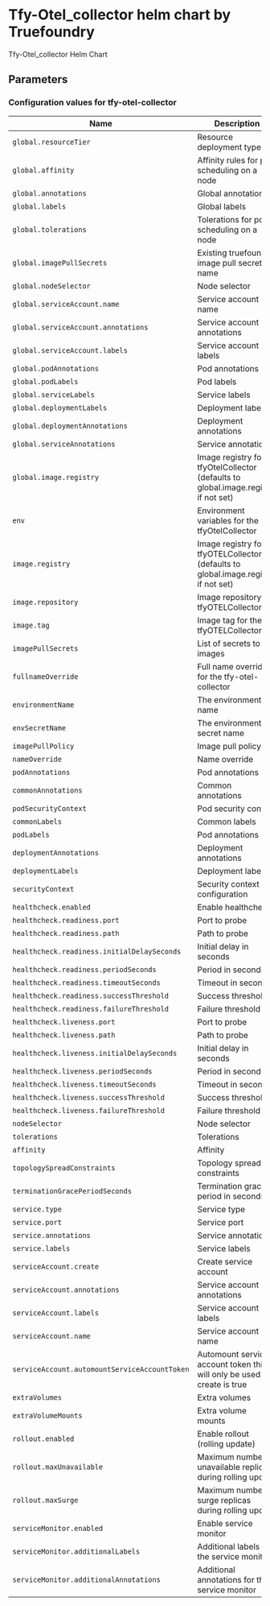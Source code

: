 # Tfy-Otel_collector helm chart by Truefoundry

Tfy-Otel_collector Helm Chart 

## Parameters

### Configuration values for tfy-otel-collector

| Name                                          | Description                                                                        | Value                                      |
| --------------------------------------------- | ---------------------------------------------------------------------------------- | ------------------------------------------ |
| `global.resourceTier`                         | Resource deployment type                                                           | `""`                                       |
| `global.affinity`                             | Affinity rules for pod scheduling on a node                                        | `{}`                                       |
| `global.annotations`                          | Global annotations                                                                 | `{}`                                       |
| `global.labels`                               | Global labels                                                                      | `{}`                                       |
| `global.tolerations`                          | Tolerations for pod scheduling on a node                                           | `[]`                                       |
| `global.imagePullSecrets`                     | Existing truefoundry image pull secret name                                        | `[]`                                       |
| `global.nodeSelector`                         | Node selector                                                                      | `{}`                                       |
| `global.serviceAccount.name`                  | Service account name                                                               | `truefoundry`                              |
| `global.serviceAccount.annotations`           | Service account annotations                                                        | `{}`                                       |
| `global.serviceAccount.labels`                | Service account labels                                                             | `{}`                                       |
| `global.podAnnotations`                       | Pod annotations                                                                    | `{}`                                       |
| `global.podLabels`                            | Pod labels                                                                         | `{}`                                       |
| `global.serviceLabels`                        | Service labels                                                                     | `{}`                                       |
| `global.deploymentLabels`                     | Deployment labels                                                                  | `{}`                                       |
| `global.deploymentAnnotations`                | Deployment annotations                                                             | `{}`                                       |
| `global.serviceAnnotations`                   | Service annotations                                                                | `{}`                                       |
| `global.image.registry`                       | Image registry for tfyOtelCollector (defaults to global.image.registry if not set) | `tfy.jfrog.io`                             |
| `env`                                         | Environment variables for the tfyOtelCollector                                     | `{}`                                       |
| `image.registry`                              | Image registry for tfyOTELCollector (defaults to global.image.registry if not set) | `""`                                       |
| `image.repository`                            | Image repository for tfyOTELCollector                                              | `tfy-private-images/tfy-otel-collector`    |
| `image.tag`                                   | Image tag for the tfyOTELCollector                                                 | `01ea5474d1d53a4f81de51941fb8d68b24aa14be` |
| `imagePullSecrets`                            | List of secrets to pull images                                                     | `[]`                                       |
| `fullnameOverride`                            | Full name override for the tfy-otel-collector                                      | `""`                                       |
| `environmentName`                             | The environment name                                                               | `default`                                  |
| `envSecretName`                               | The environment secret name                                                        | `""`                                       |
| `imagePullPolicy`                             | Image pull policy                                                                  | `IfNotPresent`                             |
| `nameOverride`                                | Name override                                                                      | `""`                                       |
| `podAnnotations`                              | Pod annotations                                                                    | `{}`                                       |
| `commonAnnotations`                           | Common annotations                                                                 | `{}`                                       |
| `podSecurityContext`                          | Pod security context                                                               | `{}`                                       |
| `commonLabels`                                | Common labels                                                                      | `{}`                                       |
| `podLabels`                                   | Pod annotations                                                                    | `{}`                                       |
| `deploymentAnnotations`                       | Deployment annotations                                                             | `{}`                                       |
| `deploymentLabels`                            | Deployment labels                                                                  | `{}`                                       |
| `securityContext`                             | Security context configuration                                                     | `{}`                                       |
| `healthcheck.enabled`                         | Enable healthcheck                                                                 | `true`                                     |
| `healthcheck.readiness.port`                  | Port to probe                                                                      | `3000`                                     |
| `healthcheck.readiness.path`                  | Path to probe                                                                      | `/health/status`                           |
| `healthcheck.readiness.initialDelaySeconds`   | Initial delay in seconds                                                           | `30`                                       |
| `healthcheck.readiness.periodSeconds`         | Period in seconds                                                                  | `10`                                       |
| `healthcheck.readiness.timeoutSeconds`        | Timeout in seconds                                                                 | `1`                                        |
| `healthcheck.readiness.successThreshold`      | Success threshold                                                                  | `1`                                        |
| `healthcheck.readiness.failureThreshold`      | Failure threshold                                                                  | `3`                                        |
| `healthcheck.liveness.port`                   | Port to probe                                                                      | `3000`                                     |
| `healthcheck.liveness.path`                   | Path to probe                                                                      | `/health/status`                           |
| `healthcheck.liveness.initialDelaySeconds`    | Initial delay in seconds                                                           | `600`                                      |
| `healthcheck.liveness.periodSeconds`          | Period in seconds                                                                  | `10`                                       |
| `healthcheck.liveness.timeoutSeconds`         | Timeout in seconds                                                                 | `1`                                        |
| `healthcheck.liveness.successThreshold`       | Success threshold                                                                  | `1`                                        |
| `healthcheck.liveness.failureThreshold`       | Failure threshold                                                                  | `3`                                        |
| `nodeSelector`                                | Node selector                                                                      | `{}`                                       |
| `tolerations`                                 | Tolerations                                                                        | `{}`                                       |
| `affinity`                                    | Affinity                                                                           | `{}`                                       |
| `topologySpreadConstraints`                   | Topology spread constraints                                                        | `{}`                                       |
| `terminationGracePeriodSeconds`               | Termination grace period in seconds                                                | `120`                                      |
| `service.type`                                | Service type                                                                       | `ClusterIP`                                |
| `service.port`                                | Service port                                                                       | `4318`                                     |
| `service.annotations`                         | Service annotations                                                                | `{}`                                       |
| `service.labels`                              | Service labels                                                                     | `{}`                                       |
| `serviceAccount.create`                       | Create service account                                                             | `false`                                    |
| `serviceAccount.annotations`                  | Service account annotations                                                        | `{}`                                       |
| `serviceAccount.labels`                       | Service account labels                                                             | `{}`                                       |
| `serviceAccount.name`                         | Service account name                                                               | `""`                                       |
| `serviceAccount.automountServiceAccountToken` | Automount service account token this will only be used if create is true           | `false`                                    |
| `extraVolumes`                                | Extra volumes                                                                      | `[]`                                       |
| `extraVolumeMounts`                           | Extra volume mounts                                                                | `[]`                                       |
| `rollout.enabled`                             | Enable rollout (rolling update)                                                    | `true`                                     |
| `rollout.maxUnavailable`                      | Maximum number of unavailable replicas during rolling update                       | `1`                                        |
| `rollout.maxSurge`                            | Maximum number of surge replicas during rolling update                             | `50%`                                      |
| `serviceMonitor.enabled`                      | Enable service monitor                                                             | `true`                                     |
| `serviceMonitor.additionalLabels`             | Additional labels for the service monitor                                          | `{}`                                       |
| `serviceMonitor.additionalAnnotations`        | Additional annotations for the service monitor                                     | `{}`                                       |
